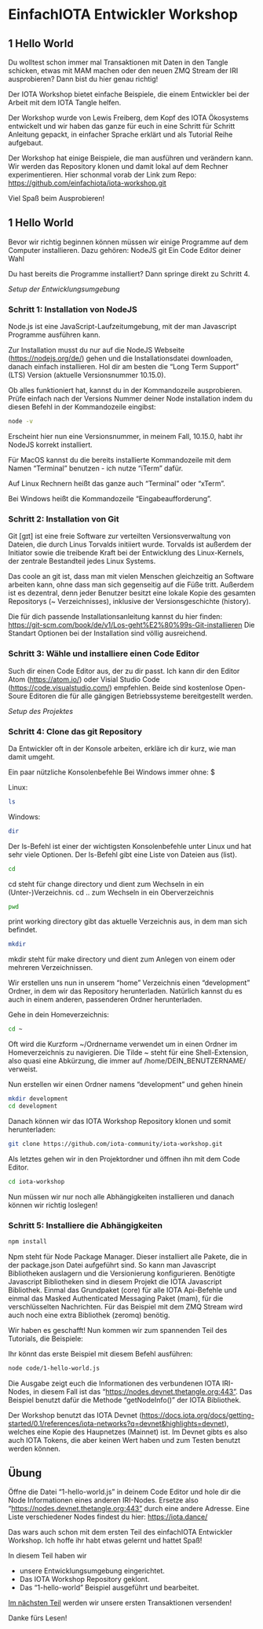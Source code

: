 # EinfachIOTA Entwickler Workshop 
## 1 Hello World

Du wolltest schon immer mal Transaktionen mit Daten in den Tangle schicken, etwas mit MAM machen oder den neuen ZMQ Stream der IRI ausprobieren? Dann bist du hier genau richtig! 

Der IOTA Workshop bietet einfache Beispiele, die einem Entwickler bei der Arbeit mit dem IOTA Tangle helfen.

Der Workshop wurde von Lewis Freiberg, dem Kopf des IOTA Ökosystems entwickelt und wir haben das ganze für euch in eine Schritt für Schritt Anleitung gepackt, in einfacher Sprache erklärt und als Tutorial Reihe aufgebaut.

Der Workshop hat einige Beispiele, die man ausführen und verändern kann. Wir werden das Repository klonen und damit lokal auf dem Rechner experimentieren. Hier schonmal vorab der Link zum Repo: 
https://github.com/einfachiota/iota-workshop.git


Viel Spaß beim Ausprobieren!

## 1 Hello World

Bevor wir richtig beginnen können müssen wir einige Programme auf dem Computer installieren. Dazu gehören: 
NodeJS
git
Ein Code Editor deiner Wahl

Du hast bereits die Programme installiert? Dann springe direkt zu Schritt 4. 

*Setup der Entwicklungsumgebung*
### Schritt 1: Installation von NodeJS
Node.js ist eine JavaScript-Laufzeitumgebung, mit der man Javascript Programme ausführen kann. 

Zur Installation musst du nur auf die NodeJS Webseite (https://nodejs.org/de/) gehen und die Installationsdatei downloaden, danach einfach  installieren. Hol dir am besten die “Long Term Support” (LTS) Version (aktuelle Versionsnummer 10.15.0).

Ob alles funktioniert hat, kannst du in der Kommandozeile ausprobieren. Prüfe einfach nach der Versions Nummer deiner Node installation indem du diesen Befehl in der Kommandozeile eingibst:

```bash
node -v 
```

Erscheint hier nun eine Versionsnummer, in meinem Fall, 10.15.0, habt ihr NodeJS korrekt installiert.

Für MacOS kannst du die bereits installierte Kommandozeile mit dem Namen “Terminal” benutzen - ich nutze “iTerm” dafür.

Auf Linux Rechnern heißt das ganze auch “Terminal” oder “xTerm”. 

Bei Windows heißt die Kommandozeile “Eingabeaufforderung”.

### Schritt 2: Installation von Git
Git [ɡɪt] ist eine freie Software zur verteilten Versionsverwaltung von Dateien, die durch Linus Torvalds initiiert wurde. Torvalds ist außerdem der Initiator sowie die treibende Kraft bei der Entwicklung des Linux-Kernels, der zentrale Bestandteil jedes Linux Systems. 

Das coole an git ist, dass man mit vielen Menschen gleichzeitig an Software arbeiten kann, ohne dass man sich gegenseitig auf die Füße tritt. Außerdem ist es dezentral, denn jeder Benutzer besitzt eine lokale Kopie des gesamten Repositorys (~ Verzeichnisses), inklusive der Versionsgeschichte (history).

Die für dich passende Installationsanleitung kannst du hier finden: https://git-scm.com/book/de/v1/Los-geht%E2%80%99s-Git-installieren
Die Standart Optionen bei der Installation sind völlig ausreichend.

### Schritt 3: Wähle und installiere einen Code Editor
Such dir einen Code Editor aus, der zu dir passt. Ich kann dir den Editor Atom (https://atom.io/) oder Visial Studio Code (https://code.visualstudio.com/) empfehlen. Beide sind kostenlose Open-Soure Editoren die für alle gängigen Betriebssysteme bereitgestellt werden.

*Setup des Projektes*
### Schritt 4: Clone das git Repository 
Da Entwickler oft in der Konsole arbeiten, erkläre ich dir kurz, wie man damit umgeht. 

Ein paar nützliche Konsolenbefehle
Bei Windows immer ohne: $

Linux:
```bash
ls
```
Windows: 
```bash
dir
```
Der ls-Befehl ist einer der wichtigsten Konsolenbefehle unter Linux und hat sehr viele Optionen. Der ls-Befehl gibt eine Liste von Dateien aus (list).


```bash
cd
```
cd steht für change directory und dient zum Wechseln in ein (Unter-)Verzeichnis.
cd .. zum Wechseln in ein Oberverzeichnis


```bash
pwd
```
print working directory gibt das aktuelle Verzeichnis aus, in dem man sich befindet. 


```bash
mkdir
```
mkdir steht für make directory und dient zum Anlegen von einem oder mehreren Verzeichnissen. 

Wir erstellen uns nun in unserem “home” Verzeichnis einen “development” Ordner, in dem wir das Repository herunterladen. Natürlich kannst du es auch in einem anderen, passenderen Ordner herunterladen.

Gehe in dein Homeverzeichnis:
```bash
cd ~
```
Oft wird die Kurzform ~/Ordnername verwendet um in einen Ordner im Homeverzeichnis zu navigieren. Die Tilde ~ steht für eine Shell-Extension, also quasi eine Abkürzung, die immer auf /home/DEIN_BENUTZERNAME/ verweist.

Nun erstellen wir einen Ordner namens “development” und gehen hinein
```bash
mkdir development
cd development
```

Danach können wir das IOTA Workshop Repository klonen und somit herunterladen: 
```bash
git clone https://github.com/iota-community/iota-workshop.git
```

Als letztes gehen wir in den Projektordner und öffnen ihn mit dem Code Editor. 
```bash
cd iota-workshop
```

Nun müssen wir nur noch alle Abhängigkeiten installieren und danach können wir richtig loslegen! 

### Schritt 5: Installiere die Abhängigkeiten
```bash
npm install
```

Npm steht für Node Package Manager. Dieser installiert alle Pakete, die in der package.json Datei aufgeführt sind. So kann man Javascript Bibliotheken auslagern und die Versionierung konfigurieren. Benötigte Javascript Bibliotheken sind in diesem Projekt die IOTA Javascript Bibliothek. Einmal das Grundpaket (core) für alle IOTA Api-Befehle und einmal das Masked Authenticated Messaging Paket (mam), für die verschlüsselten Nachrichten. Für das Beispiel mit dem ZMQ Stream wird auch noch eine extra Bibliothek (zeromq) benötig. 

Wir haben es geschafft! Nun kommen wir zum spannenden Teil des Tutorials, die Beispiele: 

Ihr könnt das erste Beispiel mit diesem Befehl ausführen: 

```bash
node code/1-hello-world.js
```

Die Ausgabe zeigt euch die Informationen des verbundenen IOTA IRI-Nodes, in diesem Fall ist das “https://nodes.devnet.thetangle.org:443”. Das Beispiel benutzt dafür die Methode “getNodeInfo()” der IOTA Bibliothek. 

Der Workshop benutzt das IOTA Devnet (https://docs.iota.org/docs/getting-started/0.1/references/iota-networks?q=devnet&highlights=devnet), welches eine Kopie des Haupnetzes (Mainnet) ist. Im Devnet gibts es also auch IOTA Tokens, die aber keinen Wert haben und zum Testen benutzt werden können. 


## Übung 

Öffne die Datei “1-hello-world.js” in deinem Code Editor und hole dir die Node Informationen eines anderen IRI-Nodes. Ersetze also “https://nodes.devnet.thetangle.org:443” durch eine andere Adresse. Eine Liste verschiedener Nodes findest du hier: https://iota.dance/ 

Das wars auch schon mit dem ersten Teil des einfachIOTA Entwickler Workshop. Ich hoffe ihr habt etwas gelernt und hattet Spaß! 

In diesem Teil haben wir
- unsere Entwicklungsumgebung eingerichtet.
- Das IOTA Workshop Repository geklont.
- Das “1-hello-world” Beispiel ausgeführt und bearbeitet.	

[Im nächsten Teil](./2-transaktionen.md) werden wir unsere ersten Transaktionen versenden! 

Danke fürs Lesen! 